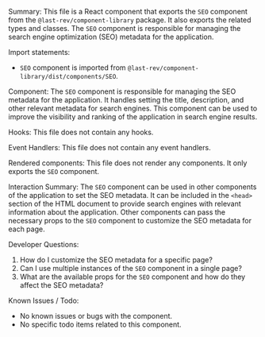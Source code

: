 Summary:
This file is a React component that exports the `SEO` component from the `@last-rev/component-library` package. It also exports the related types and classes. The `SEO` component is responsible for managing the search engine optimization (SEO) metadata for the application.

Import statements:
- `SEO` component is imported from `@last-rev/component-library/dist/components/SEO`.

Component:
The `SEO` component is responsible for managing the SEO metadata for the application. It handles setting the title, description, and other relevant metadata for search engines. This component can be used to improve the visibility and ranking of the application in search engine results.

Hooks:
This file does not contain any hooks.

Event Handlers:
This file does not contain any event handlers.

Rendered components:
This file does not render any components. It only exports the `SEO` component.

Interaction Summary:
The `SEO` component can be used in other components of the application to set the SEO metadata. It can be included in the `<head>` section of the HTML document to provide search engines with relevant information about the application. Other components can pass the necessary props to the `SEO` component to customize the SEO metadata for each page.

Developer Questions:
1. How do I customize the SEO metadata for a specific page?
2. Can I use multiple instances of the `SEO` component in a single page?
3. What are the available props for the `SEO` component and how do they affect the SEO metadata?

Known Issues / Todo:
- No known issues or bugs with the component.
- No specific todo items related to this component.